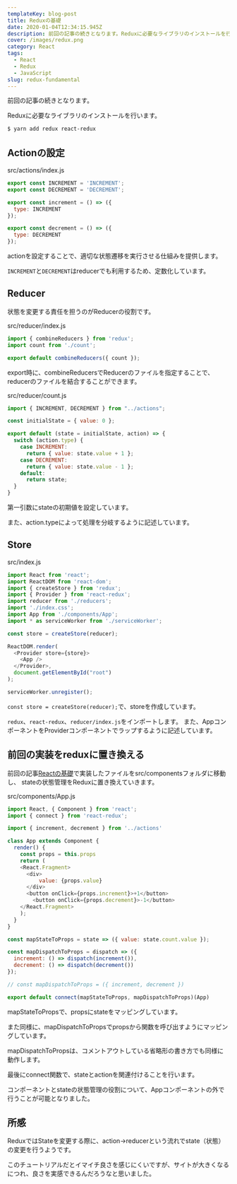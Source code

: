 ```yaml
---
templateKey: blog-post
title: Reduxの基礎
date: 2020-01-04T12:34:15.945Z
description: 前回の記事の続きとなります。Reduxに必要なライブラリのインストールを行います。
cover: /images/redux.png
category: React
tags:
  - React
  - Redux
  - JavaScript
slug: redux-fundamental
---
```

前回の記事の続きとなります。

Reduxに必要なライブラリのインストールを行います。

```bash
$ yarn add redux react-redux
```

## Actionの設定

src/actions/index.js

```js
export const INCREMENT = 'INCREMENT';
export const DECREMENT = 'DECREMENT';

export const increment = () => ({
  type: INCREMENT
});

export const decrement = () => ({
  type: DECREMENT
});
```

actionを設定することで、適切な状態遷移を実行させる仕組みを提供します。

`INCREMENT`と`DECREMENT`はreducerでも利用するため、定数化しています。

## Reducer

状態を変更する責任を担うのがReducerの役割です。

src/reducer/index.js

```js
import { combineReducers } from 'redux';
import count from './count';

export default combineReducers({ count });
```

export時に、combineReducersでReducerのファイルを指定することで、reducerのファイルを結合することができます。

src/reducer/count.js

```js
import { INCREMENT, DECREMENT } from "../actions";

const initialState = { value: 0 };

export default (state = initialState, action) => {
  switch (action.type) {
    case INCREMENT:
      return { value: state.value + 1 };
    case DECREMENT:
      return { value: state.value - 1 };
    default:
      return state;
  }
}
```

第一引数にstateの初期値を設定しています。

また、action.typeによって処理を分岐するように記述しています。

## Store

src/index.js

```js
import React from 'react';
import ReactDOM from 'react-dom';
import { createStore } from 'redux';
import { Provider } from 'react-redux';
import reducer from './reducers';
import './index.css';
import App from './components/App';
import * as serviceWorker from './serviceWorker';

const store = createStore(reducer);

ReactDOM.render(
  <Provider store={store}>
    <App />
  </Provider>,
  document.getElementById("root")
);

serviceWorker.unregister();
```

`const store = createStore(reducer);`で、storeを作成しています。

`redux`、`react-redux`、`reducer/index.js`をインポートします。
また、AppコンポーネントをProviderコンポーネントでラップするように記述しています。


## 前回の実装をreduxに置き換える

前回の記事[Reactの基礎](https://blog.junpeko.com/react-fundamental)で実装したファイルをsrc/componentsフォルダに移動し、
stateの状態管理をReduxに置き換えていきます。

src/components/App.js

```js
import React, { Component } from 'react';
import { connect } from 'react-redux';

import { increment, decrement } from '../actions'

class App extends Component {
  render() {
    const props = this.props
    return (
    <React.Fragment>
      <div>
          value: {props.value}
      </div>
      <button onClick={props.increment}>+1</button>
        <button onClick={props.decrement}>-1</button>
    </React.Fragment>
    );
  }
}

const mapStateToProps = state => ({ value: state.count.value });

const mapDispatchToProps = dispatch => ({
  increment: () => dispatch(increment()),
  decrement: () => dispatch(decrement())
});

// const mapDispatchToProps = ({ increment, decrement })

export default connect(mapStateToProps, mapDispatchToProps)(App)
```

mapStateToPropsで、propsにstateをマッピングしています。

また同様に、mapDispatchToPropsでpropsから関数を呼び出すようにマッピングしています。

mapDispatchToPropsは、コメントアウトしている省略形の書き方でも同様に動作します。

最後にconnect関数で、stateとactionを関連付けることを行います。

コンポーネントとstateの状態管理の役割について、Appコンポーネントの外で行うことが可能となりました。

## 所感

ReduxではStateを変更する際に、action→reducerという流れでstate（状態）の変更を行うようです。

このチュートリアルだとイマイチ良さを感じにくいですが、サイトが大きくなるにつれ、良さを実感できるんだろうなと思いました。

